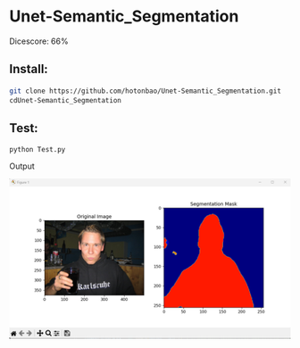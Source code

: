 # Unet-Semantic_Segmentation
Dicescore: 66%

## Install: ##
```bash
git clone https://github.com/hotonbao/Unet-Semantic_Segmentation.git
cdUnet-Semantic_Segmentation
```
## Test: ##

```
python Test.py
```

Output

![img](img/OutPut.png)